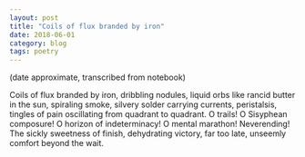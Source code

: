 ```yaml
---
layout: post
title: "Coils of flux branded by iron"
date: 2018-06-01
category: blog
tags: poetry
---
```


(date approximate, transcribed from notebook)

Coils of flux branded by iron,
dribbling nodules, liquid orbs
like rancid butter in the sun,
spiraling smoke, silvery solder
carrying currents, peristalsis,
tingles of pain oscillating
from quadrant to quadrant.
O trails! O Sisyphean composure!
O horizon of indeterminacy!
O mental marathon! Neverending!
The sickly sweetness of finish,
dehydrating victory, far too late,
unseemly comfort beyond the wait.
